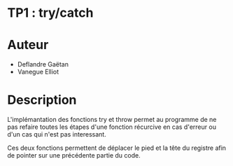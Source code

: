TP1 : try/catch
===============

# Auteur

- Deflandre Gaëtan
- Vanegue Elliot


# Description

L'implémantation des fonctions try et throw permet au programme de ne pas 
refaire toutes les étapes d'une fonction récurcive en cas d'erreur ou 
d'un cas qui n'est pas interessant.

Ces deux fonctions permettent de déplacer le pied et la tête du registre afin 
de pointer sur une précédente partie du code.